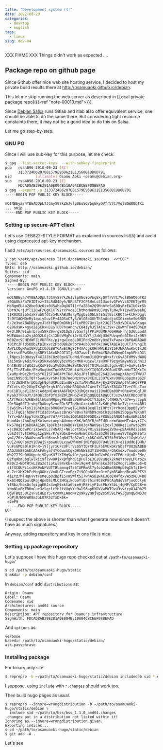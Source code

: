 ```yaml
---
title: "Development system (4)"
date: 2022-08-20
categories:
  - desktop
  - english
tags:
  - linux
slug: dev-04
---
```


XXX FIXME XXX
Things didn't work as expected ....

## Package repo on github page

Since Github offer nice web site hosting service, I decided to host my private
build results there at http://osamuaoki.github.io/debian.

This let me skip running the web server as described in [Local private package
repo]({{<ref "note-00013.md">}}).

Since [Debian Salsa](http://salsa.debian.org) runs Gitlab and itlab also offer
equivalent service, one should be able to do the same there.  But considering
tight resource constaints there, it may not be a good idea to do this on Salsa.

Let me go step-by-step.

### GNU PG

Since I will use sub-key for this purpose, let me check:
```sh
$ gpg --list-secret-keys  --with-subkey-fingerprint
pub   rsa4096 2010-09-23 [SC]
      3133724D6207881579E95D621E1356881DD8D791
uid           [ultimate] Osamu Aoki <osamu@debian.org>
sub   rsa4096 2010-09-23 [E]
      FDCAD8AB29E281A0E004B510A04CBCEEF08BEFAD
$ gpg --export -a 3133724D6207881579E95D621E1356881DD8D791
-----BEGIN PGP PUBLIC KEY BLOCK-----

mQINBEya74YBEADDpLTJCmyS97kZ6JvlpUEoSoVbqEkyQVfrV7C7VqlBGWO0bTKI
... snip ...
-----END PGP PUBLIC KEY BLOCK-----
```

### Setting up secure-APT cliant

Let's use DEB822-STYLE FORMAT as explained in sources.list(5) and avoid using
deprecated apt-key mechanism.

I add `/etc/apt/sources.d/osamuaoki.sources` as follows:

```
$ cat >/etc/apt/sources.list.d/osamuaoki.sources  <<"EOF"
Types: deb
URIs: http://osamuaoki.github.io/debian/
Suites: sid
Components: main
Signed-By:
 -----BEGIN PGP PUBLIC KEY BLOCK-----
 Version: GnuPG v1.4.10 (GNU/Linux)
 . 
 mQINBEya74YBEADDpLTJCmyS97kZ6JvlpUEoSoVbqEkyQVfrV7C7VqlBGWO0bTKI
 z0QAOkzF47HIDTez+ISLRd84Dyh/BPpSTF2CP3HnLo21UxotvQFeVVs87EKTgrM5
 MsRgmEU4o28be0Uz0ix0U5ahaOqX6TI1+faZ8Bn2Q9MnhYoSaS0DyRrEAIU0xrSk
 VDrN3GrjUYli2GwF/GgKCKT92rxPvcaJIbtMqNWkm9QJVqyTLNw/kY1ywU5weehE
 tIK0IU2ib5dakYubUfdCv54UXAB30sryMpgbi60ELEtEG1t6icKBOta+kCHkDggl
 Ts9YIAOMQvRy1qwiySuv1P+4AOSoC7yS/WlGBoGOhThSnGcdjoXXGixmkeSw3MO5
 F/2e3vd7BWDDygyxJldtf8p6OmD6bj7FLoPB97Qvilpt2JQ27Sn9zVOC4/wCKaqx
 628GXsKx4gyoieSCKxHJuGTuD7nyAnqn/E04IyhJ5TAjai39x+ZUwWnT84dSOnEm
 0+3lORr9Iwkrbrom5BFZ9vrgEQ1Dp52v5anfjlPPiPdUMF/66H9nFrhjS26LLodA
 WUEWAoc4u2vjAOD2LGjCs1XKdVMgFci2rVLSVYlj2aWjU3dPUvqvGo0IReiJx9RY
 MEBZnc9CHEdWFZjVUFFKc/pjrgwIcq6LDRIPdd2n8bYy0y8TxFwyax9bPQARAQAB
 tB1Pc2FtdSBBb2tpIDxvc2FtdUBkZWJpYW4ub3JnPokCOAQTAQIAIgUCTJrvhgIb
 AwYLCQgHAwIGFQgCCQoLBBYCAwECHgECF4AACgkQHhNWiB3Y15FJNRAAuKkCIxJO
 3QrcscEPwS0n/gXBPYlAkxNMJOT3Iju8D7aweIjEeEm4YN8wZWNvqD1npkFHcDXl
 LlNpcsIoQOoyyT4XIJ2bC8z80pxGTUdNd/FcmmJi8QMrg8+xf/cGvA3FdM9vdWOQ
 lai5m5HyAdz/kvxD5KXw6GUOybzxVSg/MKK+Ugcwl/sHU9FT9zgy5myeNSiChn1J
 DntBsKh3TWQd3uXKdFS0vaMvDDm3HeSwXBcV0tT8tMuaxOu2gdxv0br+SoFytsN+
 PSjTTr8Tu6n/EkwMugUmXTqoNRS726nt4fVzbKYIQ9QEz2O8udC5PumHvTIOKcTn
 ExuMy+M9cZhr5q5YOIIST3A04PtT6oUA5yJPtlQMGpE2642CwebWpXAhz+STWVJ7
 9mziN9Spd1TQ7r5wAukvYSRalO67WeONzntyX9KEzL2397ExKvO8FBpSpzms0S2F
 34CrZW2MfhrbOb3gh9phUXRLd2anU6k3cTiAMnMmLK+j8y3PDV2AApfhtaHQ7PPB
 EYCvtsiDj28kpTX2gh9rqhJFG/vQbHBDQQvb8C4eoIYCIwVrZ8GGXZTz+CSLsTax
 auCjBlLpV1I3n7jAddpHE4nsAA6FkQK63jhQg+maiiIOmdEQa00P+0Re4txOqlJR
 Kyao3TFRmJY/Z4Qbl3bfDfmzNZ0lZRHGZ+KIRgQQEQIABgUCTJszvAAKCRDoD8TB
 qAYfMnzoAJkBk91lkUmhMRpeyPBndB5DS9FwHQCfYZqI+/t4NHO/V/G7e+yr3ppG
 2O+5Ag0ETJrvhgEQANuySzxnEDcSFToNbiGiotoRfCJvKdHjPWLke7Vji+ro4BR1
 51wSjhv7lsVIiGhEmIp/bRO8mY3rwgiG1RUNI8cqDlzI0PtYJrrhcmi3ppB5y3fr
 kJilFgQijhDHnTTId1d3ntwwzzBrAxh8Bvx7BNbD9cN6ChIUJ6B6ISQpgw7EKnOT
 fYYc+EA/EppYcNsXKgm77W7/PC5Ss1Q01EQ2O9GDQxiF8OEbJANSO4wExAWK5LN4
 Kuod4vt7hoGzgfKo1woviuephAUxnqqKhK/WG0YB/nPFdGLn+mYWomMTe4ayrCIs
 HxS70gIt36DUAA1SDCTp8Fb34s9AB6YYEK83g4NW09e/Czoxl3W8Kej1uPwt62MV
 xjc8HzQ3wPCriXbye5Lc74NARj+N6lort5CwyPRiy5iBaygZVOw+pBA4kRdi5sGU
 vbSZ4tTvtCHMcg1zpSHs/P/qSUGsO+wGm9nWCB4i4zsDZ9GlEpneqSVtWgXKEbTz
 ymC/Z0tvORAOvamCkt06nnsbJqNdI7g82oCL/rkKCxNG/675kPHJGw/f1GyWuJz/
 6U1Zv6QFpKzVID9Wj5+pow8uDLxywEWHXmFjMEfg8E0FO4UStCo+qsIUdd6jQHh/
 VuFsGPQS0lH1FnR+jYljyrxUFcUFlrVzG5YtDrXFILFbEVUkbKrGbsfYUU2BABEB
 AAGJAh8EGAECAAkFAkya74YCGwwACgkQHhNWiB3Y15HN0A//QAKmdXv7nuddbe0k
 Wb27779e0HXKpuhj9DyuKU7lXIMqSwtD+/yo4vbb1nGVnPO/+xTF6ecUjnDrEMe/
 Q2fqHbm3bglwlkii9flvwORjxxBfghdJipFuloL3C28VuQgx2kNeYtbvyLP6roZx
 R80c2+NQTHtkL2Ba2dtiptwsB4vKk+a0vi9g+MjbPknSkoZ6TbZVog7ia0HcbS+Q
 stfXCQUPi1ccKK9oNFVdTTBLamnq4Ts6TAPRmRt7y4ob2dBm4R0Hpb9qIhTsI0+Y
 KL7rtXHX2bFcMgg0OHz/Vn8LGT+euEgcZi9CQp8C6mrO+mFybBSWhndBra8NPTSY
 4iLYz/MlHq6vvtFsmeCpO2BpfI5vUSWltSI7whA5B2wAEJ6oEWHfdxvWSzRDQ+BO
 Rk6I4QQZpulQRqjHpeDSiMLCZHXqikdooYlQr2hin9CBKPECAqNdqVSYjooOJlyE
 YfRbz/hqsOcfqigqKKJx3vqKSxkta6bieHjRE+iyP1usPbzY4bLj4gMP/CpDC8+m
 kNmNluFKFRHmCu+Jzlg+lcYH1tVUqVYe9wlS6op6YDVVwPWT9vU3sviry81ADb25
 Dg8TBQz5UCZvF8iHEpTS7KcmWKLW8oNY2y9kyyQKjvp2s5m59LrAy3gunqEqMS3o
 xqPj8/NMvWK8mJoL07R52TxDk6k=
 =2eP9
 -----END PGP PUBLIC KEY BLOCK-----
EOF
```

(I suspect the above is shorter than what I generate now since it doesn't have
as much signatures.)

Anyway, adding repository and key in one file is nice.

### Setting up package repository

Let's suppose I have this hugo repo checked out at `/path/to/osamuaoki-hugo/`

```sh
$ cd /path/to/osamuaoki-hugo/static
$ mkdir -p debian/conf
```

In `debian/conf` add `distributions` as:

```
Origin: Osamu
Label: Osamu
Codename: sid
Architectures: amd64 source
Components: main
Description: APT repository for Osamu's infrastructure
SignWith: FDCAD8AB29E281A0E004B510A04CBCEEF08BEFAD
```

And `options` as:

```
verbose
basedir /path/to/osamuaoki-hugo/static/debian/
ask-passphrase
```

### Installing package

For binary only site:

```sh
$ reprepro -b ~/path/to/osamuaoki-hugo/static/debian includedeb sid *.deb
```

I suppose, using `include` with `*.changes` should work too.

Then build hugo pages as usual.
```
$ reprepro --ignore=wrongdistribution -b ~/path/to/osamuaoki-hugo/static/debian \
  include sid ~/path/to/bss/bss_1.1.0_amd64.changes
.changes put in a distribution not listed within it!
Ignoring as --ignore=wrongdistribution given.
Exporting indices...
$ cd ~/path/to/osamuaoki-hugo/static/debian
$ git add -A .
```

Let's see


<!-- vim: set sw=2 sts=2 ai si et tw=79 ft=markdown: -->
